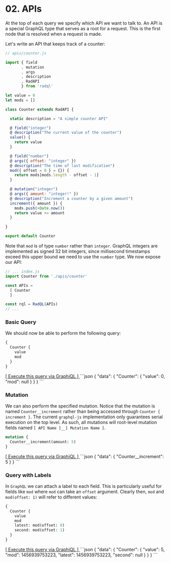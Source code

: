 # 02. APIs

At the top of each query we specify which API we want to talk to.
An API is a special GraphQL type that serves as a root for a request.
This is the first node that is resolved when a request is made.

Let's write an API that keeps track of a counter:

```js
// apis/counter.js

import { field
       , mutation
       , args
       , description
       , RadAPI
       } from 'radql'

let value = 0
let mods = []

class Counter extends RadAPI {

  static description = "A simple counter API"

  @ field("integer")
  @ description("The current value of the counter")
  value() {
    return value
  }

  @ field("number")
  @ args({ offset: "integer" })
  @ description("The time of last modification")
  mod({ offset = 0 } = {}) {
    return mods[mods.length - offset - 1]
  }

  @ mutation("integer")
  @ args({ amount: "integer!" })
  @ description("Increment a counter by a given amount")
  increment({ amount }) {
    mods.push(+Date.now())
    return value += amount
  }

}

export default Counter
```

Note that `mod` is of type `number` rather than `integer`.
GraphQL integers are implemented as signed 32 bit integers,
since millisecond timestamps exceed this upper bound we need to use the `number` type.
We now expose our API:

```js
// ... index.js
import Counter from './apis/counter'

const APIs =
  [ Counter
  ]

const rql = RadQL(APIs)
// ...
```

### Basic Query

We should now be able to perform the following query:

```graphql
{
  Counter {
    value
    mod
  }
}
```
<a href="http://localhost:3000/graphql?query={%0A%20%20Counter%20{%0A%20%20%20%20value%0A%20%20%20%20mod%0A%20%20}%0A}" target="_blank">
  [ Execute this query via GraphiQL ]
</a>
```json
{
  "data": {
    "Counter": {
      "value": 0,
      "mod": null
    }
  }
}
```

### Mutation

We can also perform the specified mutation.
Notice that the mutation is named `Counter__increment` rather than being accessed through `Counter { increment }`.
The current `graphql-js` implementation only guarantees serial execution on the top level.
As such, all mutations will root-level mutation fields named `[ API Name ]__[ Mutation Name ]`.

```graphql
mutation {
  Counter__increment(amount: 5)
}
```
<a href="http://localhost:3000/graphql?query=mutation%20{%0A%20%20Counter__increment%28amount%3A%205%29%0A}" target="_blank">
  [ Execute this query via GraphiQL ]
</a>
```json
{
  "data": {
    "Counter__increment": 5
  }
}
```

### Query with Labels

In `GraphQL` we can attach a label to each field.
This is particularly useful for fields like `mod` where `mod` can take an `offset` argument.
Clearly then, `mod` and `mod(offset: 1)` will refer to different values:

```graphql
{
  Counter {
    value
    mod
    latest: mod(offset: 0)
    second: mod(offset: 1)
  }
}
```
<a href="http://localhost:3000/graphql?query={%0A%20%20Counter%20{%0A%20%20%20%20value%0A%20%20%20%20mod%0A%20%20%20%20latest%3A%20mod%28offset%3A%200%29%0A%20%20%20%20second%3A%20mod%28offset%3A%201%29%0A%20%20}%0A}" target="_blank">
[ Execute this query via GraphiQL  ]
</a>
```json
{
  "data": {
    "Counter": {
      "value": 5,
      "mod": 1456939753223,
      "latest": 1456939753223,
      "second": null
    }
  }
}
```
